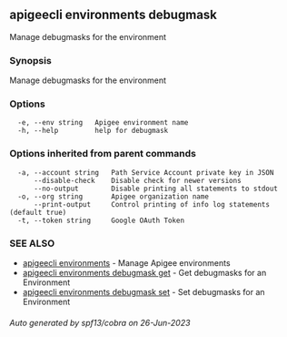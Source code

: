 ## apigeecli environments debugmask

Manage debugmasks for the environment

### Synopsis

Manage debugmasks for the environment

### Options

```
  -e, --env string   Apigee environment name
  -h, --help         help for debugmask
```

### Options inherited from parent commands

```
  -a, --account string   Path Service Account private key in JSON
      --disable-check    Disable check for newer versions
      --no-output        Disable printing all statements to stdout
  -o, --org string       Apigee organization name
      --print-output     Control printing of info log statements (default true)
  -t, --token string     Google OAuth Token
```

### SEE ALSO

* [apigeecli environments](apigeecli_environments.md)	 - Manage Apigee environments
* [apigeecli environments debugmask get](apigeecli_environments_debugmask_get.md)	 - Get debugmasks for an Environment
* [apigeecli environments debugmask set](apigeecli_environments_debugmask_set.md)	 - Set debugmasks for an Environment

###### Auto generated by spf13/cobra on 26-Jun-2023
